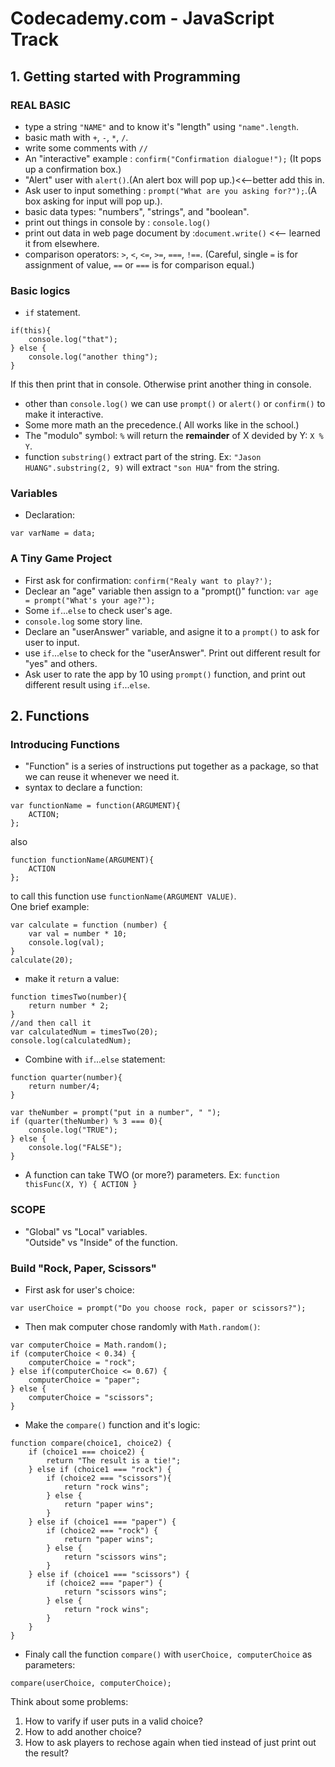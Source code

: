# Codecademy.com - JavaScript Track
## 1. Getting started with Programming
### REAL BASIC
- type a string `"NAME"` and to know it's "length" using `"name".length`.
- basic math with `+`, `-`, `*`, `/`. 
- write some comments with `//`
- An "interactive" example : `confirm("Confirmation dialogue!");` (It pops up a confirmation box.)
- "Alert" user with `alert()`.(An alert box will pop up.)<<--better add this in.
- Ask user to input something : `prompt("What are you asking for?");`.(A box asking for input will pop up.).
- basic data types: "numbers", "strings", and "boolean".
- print out things in console by : `console.log()`
- print out data in web page document by :`document.write()` <<-- learned it from elsewhere.
- comparison operators: `>`, `<`, `<=`, `>=`, `===`, `!==`. (Careful, single `=` is for assignment of value, `==` or `===` is for comparison equal.)

### Basic logics
- `if` statement.

```
if(this){
    console.log("that");
} else {
    console.log("another thing");
}

```

If this then print that in console. Otherwise print another thing in console.
- other than `console.log()` we can use `prompt()` or `alert()` or `confirm()` to make it interactive.
- Some more math an the precedence.( All works like in the school.)
- The "modulo" symbol: `%` will return the **remainder** of X devided by Y: `X % Y`.
- function `substring()` extract part of the string. Ex: `"Jason HUANG".substring(2, 9)` will extract `"son HUA"` from the string.

### Variables
- Declaration:
```
var varName = data;
```

### A Tiny Game Project
- First ask for confirmation: `confirm("Realy want to play?');`
- Declear an "age" variable then assign to a "prompt()" function: `var age = prompt("What's your age?");`
- Some `if`...`else` to check user's age.
- `console.log` some story line.
- Declare an "userAnswer" variable, and asigne it to a `prompt()` to ask for user to input.
- use `if`...`else` to check for the "userAnswer". Print out different result for "yes" and others.
- Ask user to rate the app by 10 using `prompt()` function, and print out different result using `if`...`else`. 

## 2. Functions
### Introducing Functions
- "Function" is a series of instructions put together as a package, so that we can reuse it whenever we need it.
- syntax to declare a function:
```
var functionName = function(ARGUMENT){
    ACTION;
};
```
also
```
function functionName(ARGUMENT){
    ACTION
};
```
to call this function use `functionName(ARGUMENT VALUE)`.  
One brief example:
```
var calculate = function (number) {
    var val = number * 10;
    console.log(val);
}
calculate(20);
```
- make it `return` a value:
```
function timesTwo(number){
    return number * 2;
}
//and then call it
var calculatedNum = timesTwo(20);
console.log(calculatedNum);
```
- Combine with `if`...`else` statement:  

```  
function quarter(number){
    return number/4;
}

var theNumber = prompt("put in a number", " ");
if (quarter(theNumber) % 3 === 0){
    console.log("TRUE");
} else {
    console.log("FALSE");
}
```  
- A function can take TWO (or more?) parameters. Ex: `function thisFunc(X, Y) { ACTION }`

### SCOPE
- "Global" vs "Local" variables.  
"Outside" vs "Inside" of the function.

### Build "Rock, Paper, Scissors"
- First ask for user's choice:  
```
var userChoice = prompt("Do you choose rock, paper or scissors?");
```
- Then mak computer chose randomly with `Math.random()`:
```
var computerChoice = Math.random();
if (computerChoice < 0.34) {
	computerChoice = "rock";
} else if(computerChoice <= 0.67) {
	computerChoice = "paper";
} else {
	computerChoice = "scissors";
}
```
- Make the `compare()` function and it's logic:
```
function compare(choice1, choice2) {
    if (choice1 === choice2) {
        return "The result is a tie!";
    } else if (choice1 === "rock") {
        if (choice2 === "scissors"){
            return "rock wins";
        } else {
            return "paper wins";
        }
    } else if (choice1 === "paper") {
        if (choice2 === "rock") {
            return "paper wins";
        } else {
            return "scissors wins";
        }
    } else if (choice1 === "scissors") {
        if (choice2 === "paper") {
            return "scissors wins";
        } else {
            return "rock wins";
        }
    }
}
```
- Finaly call the function `compare()` with `userChoice, computerChoice` as parameters:
```
compare(userChoice, computerChoice);
```

Think about some problems:
1. How to varify if user puts in a valid choice?
2. How to add another choice?
3. How to ask players to rechose again when tied instead of just print out the result?

